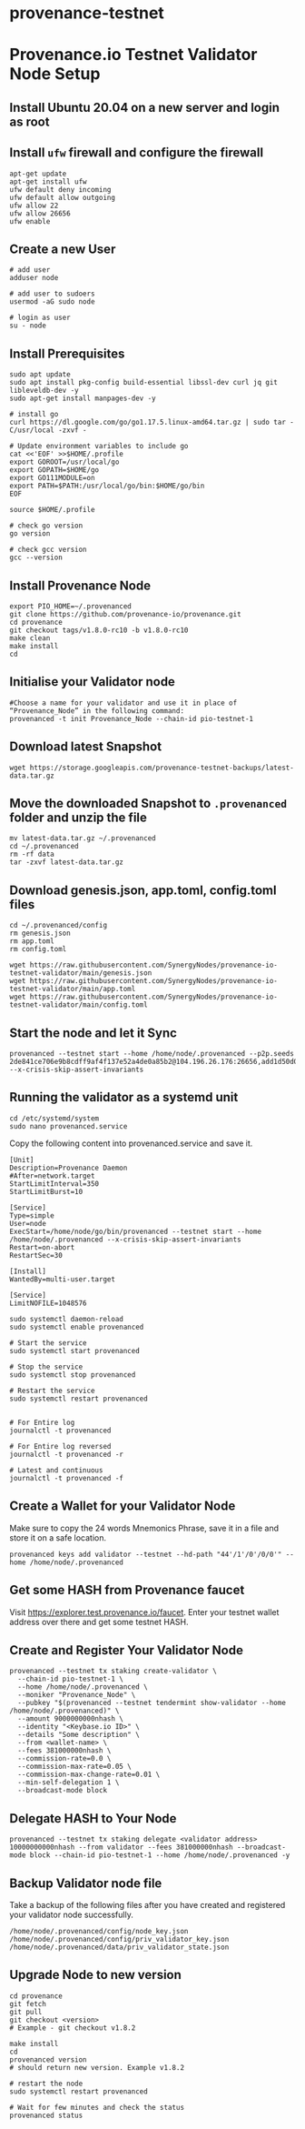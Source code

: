 # provenance-testnet
# Provenance.io Testnet Validator Node Setup
## Install Ubuntu 20.04 on a new server and login as root

## Install ``ufw`` firewall and configure the firewall

```
apt-get update
apt-get install ufw
ufw default deny incoming
ufw default allow outgoing
ufw allow 22
ufw allow 26656
ufw enable
```

## Create a new User

```
# add user
adduser node

# add user to sudoers
usermod -aG sudo node

# login as user
su - node
```

## Install Prerequisites

```
sudo apt update
sudo apt install pkg-config build-essential libssl-dev curl jq git libleveldb-dev -y
sudo apt-get install manpages-dev -y

# install go
curl https://dl.google.com/go/go1.17.5.linux-amd64.tar.gz | sudo tar -C/usr/local -zxvf -

# Update environment variables to include go
cat <<'EOF' >>$HOME/.profile
export GOROOT=/usr/local/go
export GOPATH=$HOME/go
export GO111MODULE=on
export PATH=$PATH:/usr/local/go/bin:$HOME/go/bin
EOF

source $HOME/.profile

# check go version
go version

# check gcc version
gcc --version
```

## Install Provenance Node

```
export PIO_HOME=~/.provenanced
git clone https://github.com/provenance-io/provenance.git
cd provenance
git checkout tags/v1.8.0-rc10 -b v1.8.0-rc10
make clean
make install
cd
```

## Initialise your Validator node
```
#Choose a name for your validator and use it in place of “Provenance_Node” in the following command:
provenanced -t init Provenance_Node --chain-id pio-testnet-1
```
## Download latest Snapshot

```
wget https://storage.googleapis.com/provenance-testnet-backups/latest-data.tar.gz
```
## Move the downloaded Snapshot to ``.provenanced`` folder and unzip the file
```
mv latest-data.tar.gz ~/.provenanced
cd ~/.provenanced
rm -rf data
tar -zxvf latest-data.tar.gz
```

## Download genesis.json, app.toml, config.toml files
```
cd ~/.provenanced/config
rm genesis.json
rm app.toml
rm config.toml

wget https://raw.githubusercontent.com/SynergyNodes/provenance-io-testnet-validator/main/genesis.json
wget https://raw.githubusercontent.com/SynergyNodes/provenance-io-testnet-validator/main/app.toml
wget https://raw.githubusercontent.com/SynergyNodes/provenance-io-testnet-validator/main/config.toml
```
## Start the node and let it Sync
```
provenanced --testnet start --home /home/node/.provenanced --p2p.seeds 2de841ce706e9b8cdff9af4f137e52a4de0a85b2@104.196.26.176:26656,add1d50d00c8ff79a6f7b9873cc0d9d20622614e@34.71.242.51:26656 --x-crisis-skip-assert-invariants
```

## Running the validator as a systemd unit
```
cd /etc/systemd/system
sudo nano provenanced.service
```
Copy the following content into provenanced.service and save it.
```
[Unit]
Description=Provenance Daemon
#After=network.target
StartLimitInterval=350
StartLimitBurst=10

[Service]
Type=simple
User=node
ExecStart=/home/node/go/bin/provenanced --testnet start --home /home/node/.provenanced --x-crisis-skip-assert-invariants
Restart=on-abort
RestartSec=30

[Install]
WantedBy=multi-user.target

[Service]
LimitNOFILE=1048576
```

```
sudo systemctl daemon-reload
sudo systemctl enable provenanced

# Start the service
sudo systemctl start provenanced

# Stop the service
sudo systemctl stop provenanced

# Restart the service
sudo systemctl restart provenanced


# For Entire log
journalctl -t provenanced

# For Entire log reversed
journalctl -t provenanced -r

# Latest and continuous
journalctl -t provenanced -f
```

## Create a Wallet for your Validator Node

Make sure to copy the 24 words Mnemonics Phrase, save it in a file and store it on a safe location.

```
provenanced keys add validator --testnet --hd-path "44'/1'/0'/0/0'" --home /home/node/.provenanced
```

## Get some HASH from Provenance faucet

Visit https://explorer.test.provenance.io/faucet. Enter your testnet wallet address over there and get some testnet HASH.

## Create and Register Your Validator Node
```
provenanced --testnet tx staking create-validator \
  --chain-id pio-testnet-1 \
  --home /home/node/.provenanced \
  --moniker "Provenance_Node" \
  --pubkey "$(provenanced --testnet tendermint show-validator --home /home/node/.provenanced)" \
  --amount 9000000000nhash \
  --identity "<Keybase.io ID>" \
  --details "Some description" \
  --from <wallet-name> \
  --fees 381000000nhash \
  --commission-rate=0.0 \
  --commission-max-rate=0.05 \
  --commission-max-change-rate=0.01 \
  --min-self-delegation 1 \
  --broadcast-mode block
```

## Delegate HASH to Your Node
```
provenanced --testnet tx staking delegate <validator address> 10000000000nhash --from validator --fees 381000000nhash --broadcast-mode block --chain-id pio-testnet-1 --home /home/node/.provenanced -y
```
## Backup Validator node file

Take a backup of the following files after you have created and registered your validator node successfully.

```
/home/node/.provenanced/config/node_key.json
/home/node/.provenanced/config/priv_validator_key.json
/home/node/.provenanced/data/priv_validator_state.json
```

## Upgrade Node to new version

```
cd provenance
git fetch
git pull
git checkout <version>
# Example - git checkout v1.8.2

make install
cd
provenanced version
# should return new version. Example v1.8.2

# restart the node
sudo systemctl restart provenanced

# Wait for few minutes and check the status
provenanced status
```





